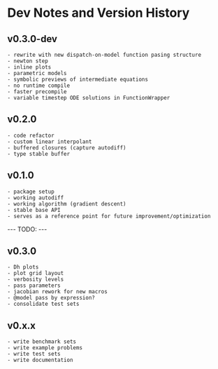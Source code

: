 # Dev Notes and Version History




## v0.3.0-dev
    - rewrite with new dispatch-on-model function pasing structure
    - newton step
    - inline plots
    - parametric models
    - symbolic previews of intermediate equations
    - no runtime compile
    - faster precompile
    - variable timestep ODE solutions in FunctionWrapper

## v0.2.0
    - code refactor
    - custom linear interpolant
    - buffered closures (capture autodiff)
    - type stable buffer


## v0.1.0
    - package setup
    - working autodiff
    - working algorithm (gradient descent)
    - stable base API
    - serves as a reference point for future improvement/optimization


--- TODO: ---

## v0.3.0
    - Dh plots
    - plot grid layout
    - verbosity levels
    - pass parameters
    - jacobian rework for new macros
    - @model pass by expression?
    - consolidate test sets

## v0.x.x
    - write benchmark sets
    - write example problems
    - write test sets
    - write documentation
